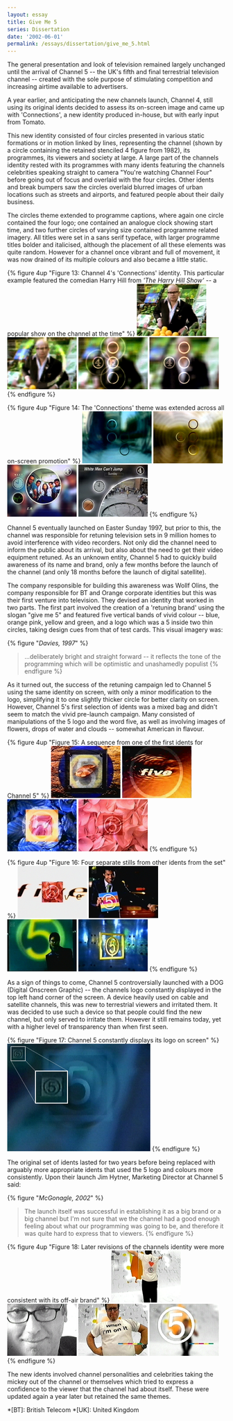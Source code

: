 ```yaml
---
layout: essay
title: Give Me 5
series: Dissertation
date: '2002-06-01'
permalink: /essays/dissertation/give_me_5.html
---
```

The general presentation and look of television remained largely unchanged until the arrival of Channel 5 -- the UK's fifth and final terrestrial television channel -- created with the sole purpose of stimulating competition and increasing airtime available to advertisers.

A year earlier, and anticipating the new channels launch, Channel 4, still using its original idents decided to assess its on-screen image and came up with 'Connections', a new identity produced in-house, but with early input from Tomato.

This new identity consisted of four circles presented in various static formations or in motion linked by lines, representing the channel (shown by a circle containing the retained stenciled 4 figure from 1982), its programmes, its viewers and society at large. A large part of the channels identity rested with its programmes with many idents featuring the channels celebrities speaking straight to camera "You're watching Channel Four" before going out of focus and overlaid with the four circles. Other idents and break bumpers saw the circles overlaid blurred images of urban locations such as streets and airports, and featured people about their daily business.

The circles theme extended to programme captions, where again one circle contained the four logo; one contained an analogue clock showing start time, and two further circles of varying size contained programme related imagery. All titles were set in a sans serif typeface, with larger programme titles bolder and italicised, although the placement of all these elements was quite random. However for a channel once vibrant and full of movement, it was now drained of its multiple colours and also became a little static.

{% figure 4up "Figure 13: Channel 4's 'Connections' identity. This particular example featured the comedian Harry Hill from <cite>'The Harry Hill Show'</cite> -- a popular show on the channel at the time" %}
![Channel 4 'Connections' ident featuring Harry Hill, 1996](/assets/images/essays/dissertation/figure-13a.png)
![Channel 4 'Connections' ident featuring Harry Hill, 1996](/assets/images/essays/dissertation/figure-13b.png)
![Channel 4 'Connections' ident featuring Harry Hill, 1996](/assets/images/essays/dissertation/figure-13c.png)
![Channel 4 'Connections' ident featuring Harry Hill, 1996](/assets/images/essays/dissertation/figure-13d.png)
{% endfigure %}

{% figure 4up "Figure 14: The 'Connections' theme was extended across all on-screen promotion" %}
![Channel 4 'Connections' ident, 1996](/assets/images/essays/dissertation/figure-14a.png)
![Channel 4 'Connections' ident, 1996](/assets/images/essays/dissertation/figure-14b.png)
![Channel 4 'Connections' promotional caption for 'ER', 1996](/assets/images/essays/dissertation/figure-14c.png)
![Channel 4 'Connections' holding caption for 'Harry Hill', 1996](/assets/images/essays/dissertation/figure-14d.png)
{% endfigure %}

Channel 5 eventually launched on Easter Sunday 1997, but prior to this, the channel was responsible for retuning television sets in 9 million homes to avoid interference with video recorders. Not only did the channel need to inform the public about its arrival, but also about the need to get their video equipment retuned. As an unknown entity, Channel 5 had to quickly build awareness of its name and brand, only a few months before the launch of the channel (and only 18 months before the launch of digital satellite).

The company responsible for building this awareness was Wollf Olins, the company responsible for BT and Orange corporate identities but this was their first venture into television. They devised an identity that worked in two parts. The first part involved the creation of a 'retuning brand' using the slogan "give me 5" and featured five vertical bands of vivid colour -- blue, orange pink, yellow and green, and a logo which was a 5 inside two thin circles, taking design cues from that of test cards. This visual imagery was:

{% figure "<cite>Davies, 1997</cite>" %}
> ...deliberately bright and straight forward -- it reflects the tone of the programming which will be optimistic and unashamedly populist
{% endfigure %}

As it turned out, the success of the retuning campaign led to Channel 5 using the same identity on screen, with only a minor modification to the logo, simplifying it to one slightly thicker circle for better clarity on screen. However, Channel 5's first selection of idents was a mixed bag and didn't seem to match the vivid pre-launch campaign. Many consisted of manipulations of the 5 logo and the word five, as well as involving images of flowers, drops of water and clouds -- somewhat American in flavour.

{% figure 4up "Figure 15: A sequence from one of the first idents for Channel 5" %}
![Channel 5 launch ident, 1997](/assets/images/essays/dissertation/figure-15a.png)
![Channel 5 launch ident, 1997](/assets/images/essays/dissertation/figure-15b.png)
![Channel 5 launch ident, 1997](/assets/images/essays/dissertation/figure-15c.png)
![Channel 5 launch ident, 1997](/assets/images/essays/dissertation/figure-15d.png)
{% endfigure %}

{% figure 4up "Figure 16: Four separate stills from other idents from the set" %}
![Channel 5 launch ident, 1997](/assets/images/essays/dissertation/figure-16a.png)
![Channel 5 launch ident, 1997](/assets/images/essays/dissertation/figure-16b.png)
![Channel 5 launch ident, 1997](/assets/images/essays/dissertation/figure-16c.png)
![Channel 5 launch ident, 1997](/assets/images/essays/dissertation/figure-16d.png)
{% endfigure %}

As a sign of things to come, Channel 5 controversially launched with a DOG (Digital Onscreen Graphic) -- the channels logo constantly displayed in the top left hand corner of the screen. A device heavily used on cable and satellite channels, this was new to terrestrial viewers and irritated them. It was decided to use such a device so that people could find the new channel, but only served to irritate them. However it still remains today, yet with a higher level of transparency than when first seen.

{% figure "Figure 17: Channel 5 constantly displays its logo on screen" %}
![Close up of Channel 5 'DOG'](/assets/images/essays/dissertation/figure-17.png)
{% endfigure %}

The original set of idents lasted for two years before being replaced with arguably more appropriate idents that used the 5 logo and colours more consistently. Upon their launch Jim Hytner, Marketing Director at Channel 5 said:

{% figure "<cite>McGonagle, 2002</cite>" %}
> The launch itself was successful in establishing it as a big brand or a big channel but I'm not sure that we the channel had a good enough feeling about what our programming was going to be, and therefore it was quite hard to express that to viewers.
{% endfigure %}


{% figure 4up "Figure 18: Later revisions of the channels identity were more consistent with its off-air brand" %}
![Channel 5 ident featuring Neil Fox, 1999](/assets/images/essays/dissertation/figure-18a.png)
![Channel 5 ident featuring Neil Fox, 1999](/assets/images/essays/dissertation/figure-18b.png)
![Channel 5 ident featuring Neil Fox, 1999](/assets/images/essays/dissertation/figure-18c.png)
![Channel 5 ident featuring Neil Fox, 1999](/assets/images/essays/dissertation/figure-18d.png)
{% endfigure %}

The new idents involved channel personalities and celebrities taking the mickey out of the channel or themselves which tried to express a confidence to the viewer that the channel had about itself. These were updated again a year later but retained the same themes.

*[BT]: British Telecom
*[UK]: United Kingdom
